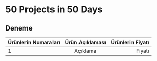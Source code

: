 # 50 Projects in 50 Days

## Deneme

| Ürünlerin Numaraları | Ürün Açıklaması | Ürünlerin Fiyatı |
| :------------------- | :-------------: | ---------------: |
| 1                    |    Açıklama     |           Fiyatı |
